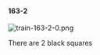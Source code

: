 #### 163-2
![train-163-2-0.png](https://github.com/lil-lab/nlvr/raw/master/nlvr/train/images/3/train-163-2-0.png "train-163-2-0.png")

There are 2 black squares